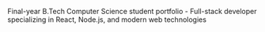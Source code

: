Final-year B.Tech Computer Science student portfolio - Full-stack developer specializing in React, Node.js, and modern web technologies
